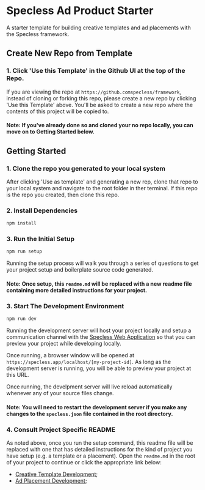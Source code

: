 # Specless Ad Product Starter
A starter template for building creative templates and ad placements with the Specless framework.

## Create New Repo from Template

### 1. Click 'Use this Template' in the Github UI at the top of the Repo. 
If you are viewing the repo at `https://github.comspecless/framework`, instead of cloning or forking this repo, please create a new repo by clicking 'Use this Template' above. You'll be asked to create a new repo where the contents of this project will be copied to. 

#### Note: If you've already done so and cloned your no repo locally, you can move on to Getting Started below. 

## Getting Started

### 1. Clone the repo you generated to your local system
After clicking 'Use as template' and generating a new rep, clone that repo to your local system and navigate to the root folder in ther terminal. If this repo is the repo you created, then clone this repo.

### 2. Install Dependencies

```bash
npm install
```

### 3. Run the Initial Setup

```bash
npm run setup
```
Running the setup process will walk you through a series of questions to get your project setup and boilerplate source code generated.

#### Note: Once setup, this `readme.md` will be replaced with a new readme file containing more detailed instructions for your project. 

### 3. Start The Development Environment

```bash
npm run dev
```
Running the development server will host your project locally and setup a communication channel with the [Specless Web Application](https://specless.app) so that you can preview your project while developing locally. 

Once running, a browser window will be opened at `https://specless.app/localhost/[my-project-id]`. As long as the development server is running, you will be able to preview your project at this URL.

Once running, the develpment server will live reload automatically whenever any of your source files change.

#### Note: You will need to restart the development server if you make any changes to the `specless.json` file contained in the root directory.

### 4. Consult Project Specific README

As noted above, once you run the setup command, this readme file will be replaced with one that has detailed instructions for the kind of project you have setup (e.g. a template or a placement). Open the `readme.md` in the root of your project to continue or click the appropriate link below:
- [Creative Template Development](/.specless/project-templates/template/readme.md);
- [Ad Placement Development](/.specless/project-templates/placement/readme.md);










